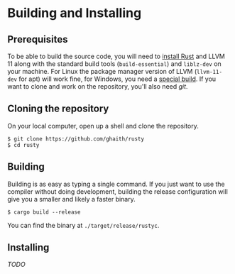 # Building and Installing

## Prerequisites
To be able to build the source code, you will need to [install Rust](https://www.rust-lang.org/tools/install)
and LLVM 11 along with the standard build tools (`build-essential`) and `liblz-dev` on your machine. 
For Linux the package manager version of LLVM (`llvm-11-dev` for apt) will work fine, for Windows, you need a
[special build](https://github.com/ghaith/llvm-package-windows/releases/tag/v11.0.1). If you want to
clone and work on the repository, you'll also need _git_.

## Cloning the repository
On your local computer, open up a shell and clone the repository.
```
$ git clone https://github.com/ghaith/rusty
$ cd rusty
```

## Building
Building is as easy as typing a single command. If you just want to use the
compiler without doing development, building the release configuration will
give you a smaller and likely a faster binary.
```
$ cargo build --release
```

You can find the binary at `./target/release/rustyc`.

## Installing
_TODO_
